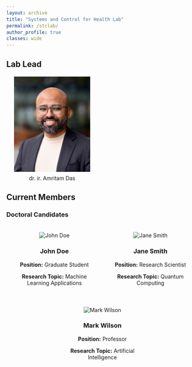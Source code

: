 ```yaml
---
layout: archive
title: "Systems and Control for Health Lab"
permalink: /stclab/
author_profile: true
classes: wide
---
```


<style>
.member-container {
  display: flex;
  flex-wrap: wrap;
  justify-content: space-around; /* Adjust spacing as necessary */
}

.member {
  text-align: center; /* Center the text below the images */
  margin: 20px; /* Space between each member */
  width: 200px; /* Set a width for the member boxes */
}

.member img {
  max-width: 100%; /* Ensure images are responsive */
  height: auto; /* Maintain aspect ratio */
}
.name {
  font-weight: normal; /* Make the font normal, not bold */
  font-size: 14px; /* Make the font smaller */
  margin-top: 5px; /* Reduce space above the name */
}
</style>



## Lab Lead 

  <div class="member">
    <img src="/assets/amritam.jpg" alt="John Doe" />
    <h3 class="name">dr. ir. Amritam Das</h3>
  </div>

## Current Members

### Doctoral Candidates



<div class="member-container">
  
  <div class="member">
    <img src="/assets/2022Illinois.jpg" alt="John Doe" />
    <h3>John Doe</h3>
    <p><strong>Position:</strong> Graduate Student</p>
    <p><strong>Research Topic:</strong> Machine Learning Applications</p>
  </div>

  <div class="member">
    <img src="/assets/2022Illinois.jpg" alt="Jane Smith" />
    <h3>Jane Smith</h3>
    <p><strong>Position:</strong> Research Scientist</p>
    <p><strong>Research Topic:</strong> Quantum Computing</p>
  </div>

  <div class="member">
    <img src="/assets/2022Illinois.jpg" alt="Mark Wilson" />
    <h3>Mark Wilson</h3>
    <p><strong>Position:</strong> Professor</p>
    <p><strong>Research Topic:</strong> Artificial Intelligence</p>
  </div>

  <!-- Add more members as needed -->

</div>

<!--You can download a PDF copy of my CV [here](/files/AmritamCV.pdf).-->
